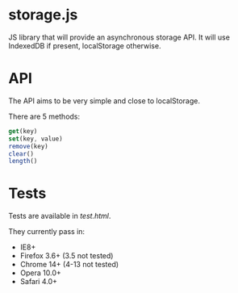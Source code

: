 storage.js
==========

JS library that will provide an asynchronous storage API.
It will use IndexedDB if present, localStorage otherwise.

API
===

The API aims to be very simple and close to localStorage.

There are 5 methods:
```javascript
get(key)
set(key, value)
remove(key)
clear()
length()
```

Tests
=====

Tests are available in *test.html*.

They currently pass in:
 * IE8+
 * Firefox 3.6+ (3.5 not tested)
 * Chrome 14+ (4-13 not tested)
 * Opera 10.0+
 * Safari 4.0+
